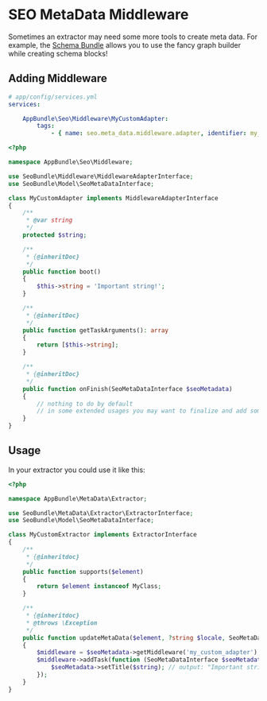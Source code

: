 # SEO MetaData Middleware
Sometimes an extractor may need some more tools to create meta data.
For example, the [Schema Bundle](https://github.com/dachcom-digital/pimcore-schema) allows you to use the fancy graph builder while creating schema blocks!

## Adding Middleware

```yaml
# app/config/services.yml
services:

    AppBundle\Seo\Middleware\MyCustomAdapter:
        tags:
            - { name: seo.meta_data.middleware.adapter, identifier: my_custom_adapter }
```

```php
<?php

namespace AppBundle\Seo\Middleware;

use SeoBundle\Middleware\MiddlewareAdapterInterface;
use SeoBundle\Model\SeoMetaDataInterface;

class MyCustomAdapter implements MiddlewareAdapterInterface
{
    /**
     * @var string
     */
    protected $string;

    /**
     * {@inheritDoc}
     */
    public function boot()
    {
        $this->string = 'Important string!';
    }

    /**
     * {@inheritDoc}
     */
    public function getTaskArguments(): array
    {
        return [$this->string];
    }

    /**
     * {@inheritDoc}
     */
    public function onFinish(SeoMetaDataInterface $seoMetadata)
    {
        // nothing to do by default
        // in some extended usages you may want to finalize and add some data to the SeoMetaData object after all extractors have been dispatched.
    }
}
```

## Usage
In your extractor you could use it like this:

```php
<?php

namespace AppBundle\MetaData\Extractor;

use SeoBundle\MetaData\Extractor\ExtractorInterface;
use SeoBundle\Model\SeoMetaDataInterface;

class MyCustomExtractor implements ExtractorInterface
{
    /**
     * {@inheritdoc}
     */
    public function supports($element)
    {
        return $element instanceof MyClass;
    }

    /**
     * {@inheritdoc}
     * @throws \Exception
     */
    public function updateMetaData($element, ?string $locale, SeoMetaDataInterface $seoMetadata)
    {
        $middleware = $seoMetadata->getMiddleware('my_custom_adapter');
        $middleware->addTask(function (SeoMetaDataInterface $seoMetadata, string $string) {
            $seoMetadata->setTitle($string); // output: "Important string"
        });
    }
}
```